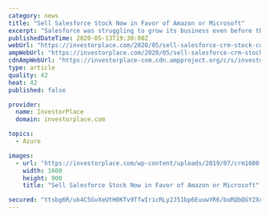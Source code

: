 ```yaml
---
category: news
title: "Sell Salesforce Stock Now in Favor of Amazon or Microsoft"
excerpt: "Salesforce was struggling to grow its business even before the pandemic. Sell CRM stock and check out one of these bigger names instead."
publishedDateTime: 2020-05-13T19:30:00Z
webUrl: "https://investorplace.com/2020/05/sell-salesforce-crm-stock-coronavirus-growth/"
ampWebUrl: "https://investorplace.com/2020/05/sell-salesforce-crm-stock-coronavirus-growth/amp/"
cdnAmpWebUrl: "https://investorplace-com.cdn.ampproject.org/c/s/investorplace.com/2020/05/sell-salesforce-crm-stock-coronavirus-growth/amp/"
type: article
quality: 42
heat: 42
published: false

provider:
  name: InvestorPlace
  domain: investorplace.com

topics:
  - Azure

images:
  - url: "https://investorplace.com/wp-content/uploads/2019/07/crm1600.jpg"
    width: 1600
    height: 900
    title: "Sell Salesforce Stock Now in Favor of Amazon or Microsoft"

secured: "ttsbg6R/uk4C5GvXeUtH0KTv9TfwIricRLy2J51bp6EuuwYR6/boRQbQGY2Xc8NbLyC/q2Eh9JahRyfqzSnz8f/ndHflcC0CLiCeyB3NlrLnafQQC/E8pmZTkiamUVJz62ox50MpgERrTvyaK9CA/cRqJqPP257hk6luUwQNdA6ApSP49IRtFFzf5X4NSraVqLjIUl/vtnqu1QT3106QgKsy2uwkrAojsW6ZnszIaCEO4EFbsfGDHgvPRLeTAnvATFptfIKSmycZpEXT//F7GQ6EOOU9/HxHPhqbmWIGStbzxHI8UdQNX4RxWmhZYVVB;Yo2YWYX267CB07vjrNpPFA=="
---
```


